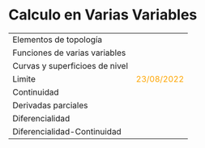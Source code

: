 <!-- <span style="color:blue">some *blue* text</span> -->

# Calculo en Varias Variables

|||
|---|---|
| Elementos de topología ||
| Funciones de varias variables ||
| Curvas y superficioes de nivel ||
| Limite | <span style="color:orange">23/08/2022</span> |
| Continuidad ||
| Derivadas parciales ||
| Diferencialidad ||
| Diferencialidad-Continuidad ||
